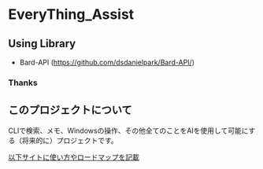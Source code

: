 # EveryThing_Assist

## Using Library


+ Bard-API (https://github.com/dsdanielpark/Bard-API/)

### Thanks

## このプロジェクトについて
CLIで検索、メモ、Windowsの操作、その他全てのことをAIを使用して可能にする（将来的に）プロジェクトです。

[以下サイトに使い方やロードマップを記載](https://scrapbox.io/EveryThingAssistAI/EveryThingAssistAI%E3%83%89%E3%82%AD%E3%83%A5%E3%83%A1%E3%83%B3%E3%83%88)
